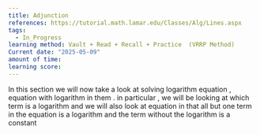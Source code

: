 ```yaml
---
title: Adjunction
references: https://tutorial.math.lamar.edu/Classes/Alg/Lines.aspx
tags:
  - In_Progress
learning method: Vault + Read + Recall + Practice  (VRRP Method)
Current date: "2025-05-09"
amount of time: 
learning score:
---
```


In this section we will now take a look at solving logarithm equation , equation with logarithm in them .  in particular  , we will be looking at which term is a logarithm and we will also look at equation in that all but one term in the equation is a logarithm and the term without the logarithm  is a constant 